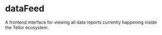 # dataFeed

A frontend interface for viewing all data reports currently happening inside the Tellor ecosystem.
